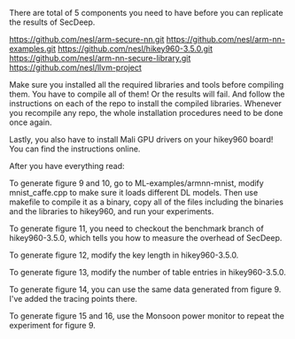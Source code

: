 There are total of 5 components you need to have before you can replicate
the results of SecDeep.

https://github.com/nesl/arm-secure-nn.git
https://github.com/nesl/arm-nn-examples.git
https://github.com/nesl/hikey960-3.5.0.git
https://github.com/nesl/arm-nn-secure-library.git
https://github.com/nesl/llvm-project

Make sure you installed all the required libraries and tools before compiling them.
You have to compile all of them! Or the results will fail. And follow the instructions
on each of the repo to install the compiled libraries. Whenever you recompile
any repo, the whole installation procedures need to be done once again.

Lastly, you also have to install Mali GPU drivers on your hikey960 board!
You can find the instructions online.

After you have everything read:

To generate figure 9 and 10, go to ML-examples/armnn-mnist, modify mnist_caffe.cpp to
make sure it loads different DL models. Then use makefile to compile it as a binary,
copy all of the files including the binaries and the libraries to hikey960, and run
your experiments.

To generate figure 11, you need to checkout the benchmark branch of hikey960-3.5.0,
which tells you how to measure the overhead of SecDeep.

To generate figure 12, modify the key length in hikey960-3.5.0.

To generate figure 13, modify the number of table entries in hikey960-3.5.0.

To generate figure 14, you can use the same data generated from figure 9. I've
added the tracing points there.

To generate figure 15 and 16, use the Monsoon power monitor to repeat the experiment
for figure 9.
